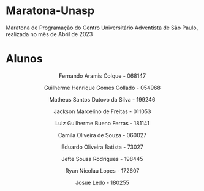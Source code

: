 # Maratona-Unasp
Maratona de Programação do Centro Universitário Adventista de São Paulo, realizada no mês de Abril de 2023

# Alunos

<div align="center" dir="auto">
<p dir="auto">Fernando Aramis Colque - 068147</p>
<p dir="auto">Guilherme Henrique Gomes Collado - 054968</p>
<p dir="auto">Matheus Santos Datovo da Silva - 199246</p>
<p dir="auto">Jackson Marcelino de Freitas - 011053</p>
<p dir="auto">Luiz Guilherme Bueno Ferras - 181141</p>
<p dir="auto">Camila Oliveira de Souza - 060027</p>
<p dir="auto">Eduardo Oliveira Batista - 73027</p>
<p dir="auto">Jefte Sousa Rodrigues - 198445</p>
<p dir="auto">Ryan Nicolau Lopes - 172607</p>
<p dir="auto">Josue Ledo - 180255</p>
</div>
